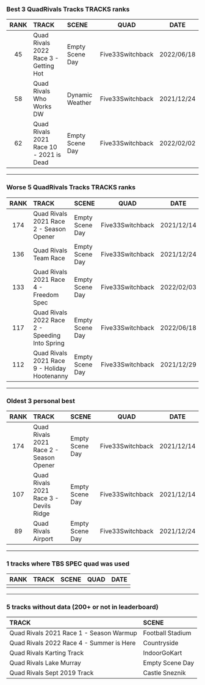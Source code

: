 ### Best 3 QuadRivals Tracks TRACKS ranks
|RANK|TRACK|SCENE|QUAD|DATE|
|:---:|:---|:---|:---:|:---:|
|45|Quad Rivals 2022 Race 3 - Getting Hot|Empty Scene Day|Five33Switchback|2022/06/18|
|58|Quad Rivals Who Works DW|Dynamic Weather|Five33Switchback|2021/12/24|
|62|Quad Rivals 2021 Race 10 - 2021 is Dead|Empty Scene Day|Five33Switchback|2022/02/02|
---
### Worse 5 QuadRivals Tracks TRACKS ranks
|RANK|TRACK|SCENE|QUAD|DATE|
|:---:|:---|:---|:---:|:---:|
|174|Quad Rivals 2021 Race 2 - Season Opener|Empty Scene Day|Five33Switchback|2021/12/14|
|136|Quad Rivals Team Race|Empty Scene Day|Five33Switchback|2021/12/24|
|133|Quad Rivals 2021 Race 4 - Freedom Spec|Empty Scene Day|Five33Switchback|2022/02/03|
|117|Quad Rivals 2022 Race 2 - Speeding Into Spring|Empty Scene Day|Five33Switchback|2022/06/18|
|112|Quad Rivals 2021 Race 9 - Holiday Hootenanny|Empty Scene Day|Five33Switchback|2021/12/29|
---
### Oldest 3 personal best
|RANK|TRACK|SCENE|QUAD|DATE|
|:---:|:---|:---|:---:|:---:|
|174|Quad Rivals 2021 Race 2 - Season Opener|Empty Scene Day|Five33Switchback|2021/12/14|
|107|Quad Rivals 2021 Race 3 - Devils Ridge|Empty Scene Day|Five33Switchback|2021/12/14|
|89|Quad Rivals Airport|Empty Scene Day|Five33Switchback|2021/12/24|
---
### 1 tracks where TBS SPEC quad was used
|RANK|TRACK|SCENE|QUAD|DATE|
|:---:|:---|:---|:---:|:---:|
||||||
---
### 5 tracks without data (200+ or not in leaderboard)
|TRACK|SCENE|
|:---|:---|
|Quad Rivals 2021 Race 1 - Season Warmup|Football Stadium|
|Quad Rivals 2022 Race 4 - Summer is Here|Countryside|
|Quad Rivals Karting Track|IndoorGoKart|
|Quad Rivals Lake Murray|Empty Scene Day|
|Quad Rivals Sept 2019 Track|Castle Sneznik|
